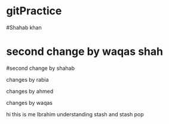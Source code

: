 # gitPractice

#Shahab khan

# second change by waqas shah

#second change by shahab


changes by rabia
  

  changes by ahmed

  changes by waqas


  hi this is me Ibrahim
understanding stash and stash pop